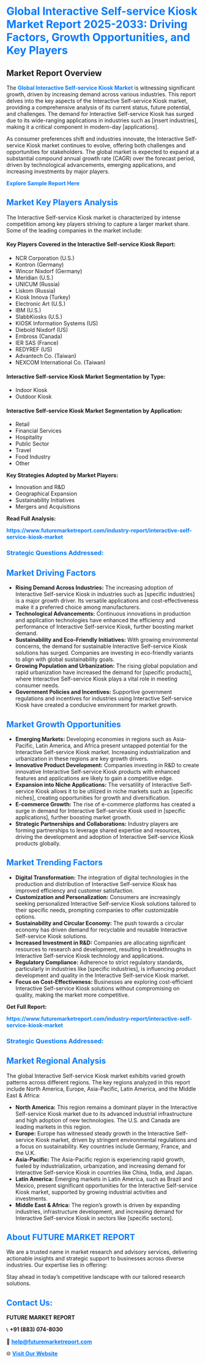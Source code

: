 <h1 style="color: #007BFF;">Global Interactive Self-service Kiosk Market Report 2025-2033: Driving Factors, Growth Opportunities, and Key Players</h1>

<section id="overview">
<h2>Market Report Overview</h2>
<p>The <a href="https://www.futuremarketreport.com/industry-report/interactive-self-service-kiosk-market" style="color: #007BFF; text-decoration: none;"><strong>Global Interactive Self-service Kiosk Market</strong></a> is witnessing significant growth, driven by increasing demand across various industries. This report delves into the key aspects of the Interactive Self-service Kiosk market, providing a comprehensive analysis of its current status, future potential, and challenges. The demand for Interactive Self-service Kiosk has surged due to its wide-ranging applications in industries such as [insert industries], making it a critical component in modern-day [applications].</p>
<p>As consumer preferences shift and industries innovate, the Interactive Self-service Kiosk market continues to evolve, offering both challenges and opportunities for stakeholders. The global market is expected to expand at a substantial compound annual growth rate (CAGR) over the forecast period, driven by technological advancements, emerging applications, and increasing investments by major players.</p>
</section>

<section id="overview">
<p><a href="https://www.futuremarketreport.com/request-sample/reportId=89844" style="color: #007BFF; text-decoration: none;"><strong>Explore Sample Report Here</strong></a></p>
</section>

<section id="key-players">
<h2 style="color: #007BFF;">Market Key Players Analysis</h2>
<p>The Interactive Self-service Kiosk market is characterized by intense competition among key players striving to capture a larger market share. Some of the leading companies in the market include:</p>
<h4>Key Players Covered in the Interactive Self-service Kiosk Report:</h4>
<ul><li>NCR Corporation (U.S.)</li><li>Kontron (Germany)</li><li>Wincor Nixdorf (Germany)</li><li>Meridian (U.S.)</li><li>UNICUM (Russia)</li><li>Liskom (Russia)</li><li>Kiosk Innova (Turkey)</li><li>Electronic Art (U.S.)</li><li>IBM (U.S.)</li><li>SlabbKiosks (U.S.)</li><li>KIOSK Information Systems (US)</li><li>Diebold Nixdorf (US)</li><li>Embross (Canada)</li><li>IER SAS (France)</li><li>REDYREF (US)</li><li>Advantech Co. (Taiwan)</li><li>NEXCOM International Co. (Taiwan)</li></ul>
<h4>Interactive Self-service Kiosk Market Segmentation by Type:</h4>
<ul><li>Indoor Kiosk</li><li>Outdoor Kiosk</li></ul>

<h4>Interactive Self-service Kiosk Market Segmentation by Application:</h4>
<ul><li>Retail</li><li>Financial Services</li><li>Hospitality</li><li>Public Sector</li><li>Travel</li><li>Food Industry</li><li>Other</li></ul>
<p><strong>Key Strategies Adopted by Market Players:</strong></p>
<ul>
<li>Innovation and R&D</li>
<li>Geographical Expansion</li>
<li>Sustainability Initiatives</li>
<li>Mergers and Acquisitions</li>
</ul>
</section>

<section>
<p><strong>Read Full Analysis: </strong></p><a href="https://www.futuremarketreport.com/industry-report/interactive-self-service-kiosk-market" style="color: #007BFF; text-decoration: none;"><strong>https://www.futuremarketreport.com/industry-report/interactive-self-service-kiosk-market</strong></a>
<h3 style="color: #007BFF;">Strategic Questions Addressed:</h3>
</section>

<section id="driving-factors">
<h2 style="color: #007BFF;">Market Driving Factors</h2>
<ul>
<li><strong>Rising Demand Across Industries:</strong> The increasing adoption of Interactive Self-service Kiosk in industries such as [specific industries] is a major growth driver. Its versatile applications and cost-effectiveness make it a preferred choice among manufacturers.</li>
<li><strong>Technological Advancements:</strong> Continuous innovations in production and application technologies have enhanced the efficiency and performance of Interactive Self-service Kiosk, further boosting market demand.</li>
<li><strong>Sustainability and Eco-Friendly Initiatives:</strong> With growing environmental concerns, the demand for sustainable Interactive Self-service Kiosk solutions has surged. Companies are investing in eco-friendly variants to align with global sustainability goals.</li>
<li><strong>Growing Population and Urbanization:</strong> The rising global population and rapid urbanization have increased the demand for [specific products], where Interactive Self-service Kiosk plays a vital role in meeting consumer needs.</li>
<li><strong>Government Policies and Incentives:</strong> Supportive government regulations and incentives for industries using Interactive Self-service Kiosk have created a conducive environment for market growth.</li>
</ul>
</section>

<section id="growth-opportunities">
<h2 style="color: #007BFF;">Market Growth Opportunities</h2>
<ul>
<li><strong>Emerging Markets:</strong> Developing economies in regions such as Asia-Pacific, Latin America, and Africa present untapped potential for the Interactive Self-service Kiosk market. Increasing industrialization and urbanization in these regions are key growth drivers.</li>
<li><strong>Innovative Product Development:</strong> Companies investing in R&D to create innovative Interactive Self-service Kiosk products with enhanced features and applications are likely to gain a competitive edge.</li>
<li><strong>Expansion into Niche Applications:</strong> The versatility of Interactive Self-service Kiosk allows it to be utilized in niche markets such as [specific niches], creating opportunities for growth and diversification.</li>
<li><strong>E-commerce Growth:</strong> The rise of e-commerce platforms has created a surge in demand for Interactive Self-service Kiosk used in [specific applications], further boosting market growth.</li>
<li><strong>Strategic Partnerships and Collaborations:</strong> Industry players are forming partnerships to leverage shared expertise and resources, driving the development and adoption of Interactive Self-service Kiosk products globally.</li>
</ul>
</section>

<section id="trending-factors">
<h2 style="color: #007BFF;">Market Trending Factors</h2>
<ul>
<li><strong>Digital Transformation:</strong> The integration of digital technologies in the production and distribution of Interactive Self-service Kiosk has improved efficiency and customer satisfaction.</li>
<li><strong>Customization and Personalization:</strong> Consumers are increasingly seeking personalized Interactive Self-service Kiosk solutions tailored to their specific needs, prompting companies to offer customizable options.</li>
<li><strong>Sustainability and Circular Economy:</strong> The push towards a circular economy has driven demand for recyclable and reusable Interactive Self-service Kiosk solutions.</li>
<li><strong>Increased Investment in R&D:</strong> Companies are allocating significant resources to research and development, resulting in breakthroughs in Interactive Self-service Kiosk technology and applications.</li>
<li><strong>Regulatory Compliance:</strong> Adherence to strict regulatory standards, particularly in industries like [specific industries], is influencing product development and quality in the Interactive Self-service Kiosk market.</li>
<li><strong>Focus on Cost-Effectiveness:</strong> Businesses are exploring cost-efficient Interactive Self-service Kiosk solutions without compromising on quality, making the market more competitive.</li>
</ul>
</section>

<section>
<p><strong>Get Full Report: </strong></p><a href="https://www.futuremarketreport.com/industry-report/interactive-self-service-kiosk-market" style="color: #007BFF; text-decoration: none;"><strong>https://www.futuremarketreport.com/industry-report/interactive-self-service-kiosk-market</strong></a>
<h3 style="color: #007BFF;">Strategic Questions Addressed:</h3>
</section>


<section id="regional-analysis">
<h2 style="color: #007BFF;">Market Regional Analysis</h2>
<p>The global Interactive Self-service Kiosk market exhibits varied growth patterns across different regions. The key regions analyzed in this report include North America, Europe, Asia-Pacific, Latin America, and the Middle East & Africa:</p>
<ul>
<li><strong>North America:</strong> This region remains a dominant player in the Interactive Self-service Kiosk market due to its advanced industrial infrastructure and high adoption of new technologies. The U.S. and Canada are leading markets in this region.</li>
<li><strong>Europe:</strong> Europe has witnessed steady growth in the Interactive Self-service Kiosk market, driven by stringent environmental regulations and a focus on sustainability. Key countries include Germany, France, and the U.K.</li>
<li><strong>Asia-Pacific:</strong> The Asia-Pacific region is experiencing rapid growth, fueled by industrialization, urbanization, and increasing demand for Interactive Self-service Kiosk in countries like China, India, and Japan.</li>
<li><strong>Latin America:</strong> Emerging markets in Latin America, such as Brazil and Mexico, present significant opportunities for the Interactive Self-service Kiosk market, supported by growing industrial activities and investments.</li>
<li><strong>Middle East & Africa:</strong> The region’s growth is driven by expanding industries, infrastructure development, and increasing demand for Interactive Self-service Kiosk in sectors like [specific sectors].</li>
</ul>
</section>

<footer>
<h2 style="color: #007BFF;">About FUTURE MARKET REPORT</h2>
<p>We are a trusted name in market research and advisory services, delivering actionable insights and strategic support to businesses across diverse industries. Our expertise lies in offering:</p>

<p>Stay ahead in today’s competitive landscape with our tailored research solutions.</p>

<h2 style="color: #007BFF;">Contact Us:</h2>
<p><strong>FUTURE MARKET REPORT</strong></p>
<p>📞 <strong>+91 (883) 074-8030</strong></p>
<p>📧 <strong><a href="mailto:help@futuremarketreport.com" style="color: #007BFF;">help@futuremarketreport.com</a></strong></p>
<p>🌐 <strong><a href="https://www.futuremarketreport.com/" style="color: #007BFF;">Visit Our Website</a></strong></p>
</footer>